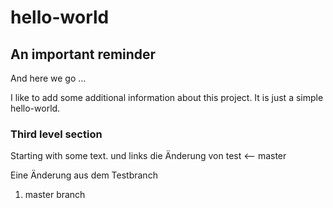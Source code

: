 # hello-world

## An important reminder

And here we go ...

I like to add some additional information about this project. It is just a simple hello-world. 

### Third level section
Starting with some text.
und links die Änderung von test <-- master

Eine Änderung aus dem Testbranch

1. master branch
